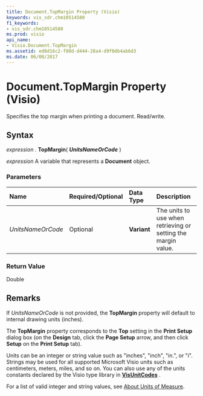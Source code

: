 ```yaml
---
title: Document.TopMargin Property (Visio)
keywords: vis_sdr.chm10514580
f1_keywords:
- vis_sdr.chm10514580
ms.prod: visio
api_name:
- Visio.Document.TopMargin
ms.assetid: ed8d16c2-f80d-d444-28a4-d9f0db4ab6d3
ms.date: 06/08/2017
---
```



# Document.TopMargin Property (Visio)

Specifies the top margin when printing a document. Read/write.


## Syntax

 _expression_ . **TopMargin**( **_UnitsNameOrCode_** )

 _expression_ A variable that represents a **Document** object.


### Parameters



|**Name**|**Required/Optional**|**Data Type**|**Description**|
|:-----|:-----|:-----|:-----|
| _UnitsNameOrCode_|Optional| **Variant**|The units to use when retrieving or setting the margin value.|

### Return Value

Double


## Remarks

If  _UnitsNameOrCode_ is not provided, the **TopMargin** property will default to internal drawing units (inches).

The  **TopMargin** property corresponds to the **Top** setting in the **Print Setup** dialog box (on the **Design** tab, click the **Page Setup** arrow, and then click **Setup** on the **Print Setup** tab).

Units can be an integer or string value such as "inches", "inch", "in.", or "i". Strings may be used for all supported Microsoft Visio units such as centimeters, meters, miles, and so on. You can also use any of the units constants declared by the Visio type library in  **[VisUnitCodes](Visio.visunitcodes.md)** .

For a list of valid integer and string values, see [About Units of Measure](http://msdn.microsoft.com/library/b6140312-b8e6-0cf2-9fe0-b14e800216bf%28Office.15%29.aspx).


